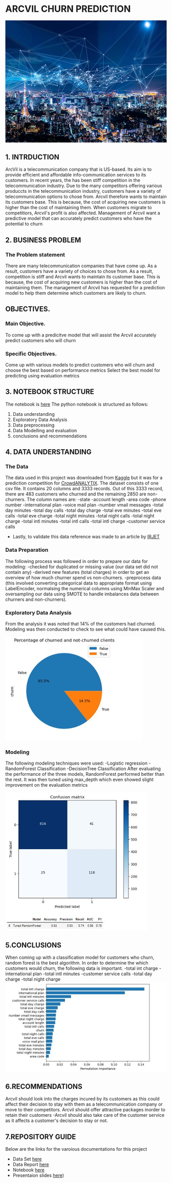 # ARCVIL CHURN PREDICTION


![image](https://github.com/madivolil5/CHURN-COMMUNICATION/blob/main/data/logo.jpg)

## 1. INTRDUCTION
ArcVil is a telecommunication company that is US-based. Its aim is to provide efficient and affordable info-communication services to its customers. In recent years, the has been stiff competition in the telecommunication industry. Due to the many competitors offering various produccts in the telecommunication industry, customers have a variety of telecommunication options to chose from. Arcvil therefore wants to maintain its customers base. This is because, the cost of acquiring new customers is higher than the cost of maintaining them. When customers migrate to competitiors, Arcvil's profit is also affected. Management of Arcvil want a predictive model that can accurately predict customers who have the potential to churn

## 2. BUSINESS PROBLEM
### The Problem statement
There are many telecommunication companies that have come up. As a result, customers have a variety of choices to chose from. As a result, competition is stiff and Arcvil wants to maintain its customer base. This is because, the cost of acquiring new customers is higher than the cost of maintaining them. The management of Arcvil has requested for a prediction model to help them determine which customers are likely to churn.

## OBJECTIVES.
### Main Objective.
To come up with a predicitve model that will assist the Arcvil accurately predict customers who will churn

### Specific Objectives.
Come up with various models to predict customers who will churn and choose the best based on performance metrics
Select the best model for predicting using evaluation metrics

## 3. NOTEBOOK STRUCTURE
The notebook is [here](https://github.com/madivolil5/CHURN-COMMUNICATION/blob/main/churn%20prediction.ipynb)
The python notebook is structured as follows:
1. Data understanding
2. Exploratory Data Analysis
3. Data preprocessing
4. Data Modelling and evaluation
5. conclusions and recommendations

## 4. DATA UNDERSTANDING
### The Data
The data used in this project was downloaded from [Kaggle](https://www.kaggle.com/datasets/becksddf/churn-in-telecoms-dataset/discussion/235073) but it was for a prediction competition for [CrowdANALYTIX](https://www.crowdanalytix.com/contests/why-customer-churn). The dataset consists of one csv file. It contains 20 columns and  3333 records. Out of this 3333 record, there are 483 customers who churned and the remaining 2850 are non-churners. The column names are: 
-state
-account length
-area code
-phone number
-international plan
-voice mail plan
-number vmail messages
-total day minutes
-total day calls
-total day charge
-total eve minutes
-total eve calls
-total eve charge
-total night minutes
-total night calls
-total night charge
-total intl minutes
-total intl calls
-total intl charge
-customer service calls
- Lastly, to validate this data reference was made to an article by [IRJET](https://www.irjet.net/archives/V3/i4/IRJET-V3I4213.pdf)

### Data Preparation
The following process was followed in order to prepare our data for modeling: -checked for duplicated or missing value (our data set did not contain any) -derived new features (total charges) in order to get an overview of how much churner spend vs non-churners. -preprocess data (this involved converting categorical data to appropriate format using LabelEncoder, normalsing the numerical columns using MinMax Scaler and oversampling our data using SMOTE to handle imbalances data between churners and non-churners).

### Exploratory Data Analysis
From the analysis it was noted that 14% of the customers had churned. Modeling was then conducted to check to see what could have caused this.

![image](https://github.com/madivolil5/CHURN-COMMUNICATION/blob/main/data/image%201.JPG)



### Modeling
The following modeling techniques were used:
-Logistic regression
-RandomForest Classification
-DecisionTree Classification
After evaluating the performance of the three models, RandomForest performed better than the rest. It was then tuned using max_depth which even showed slight improvement on the evaluation metrics



![image](https://github.com/madivolil5/CHURN-COMMUNICATION/blob/main/data/Random%20tuned.JPG)



## 5.CONCLUSIONS 
When coming up with a classification model for customers who churn, random forest is the best algorithm. In order to determine the which customers would churn, the following data is important. 
-total int charge 
-international plan
-total intl minutes 
-customer service calls 
-total day charge -total night charge
![image](https://github.com/madivolil5/CHURN-COMMUNICATION/blob/main/data/last.JPG)


## 6.RECOMMENDATIONS
Arcvil should look into the charges incured by its customers as this could affect their decision to stay with them as a telecommunication company or move to their competitors. Arcvil should offer attractive packages inorder to retain their customers -Arcvil should also take care of the customer service as it affects a customer's decision to stay or not.

## 7.REPOSITORY GUIDE
Below are the links for the varoious documentations for this project
- Data Set [here](https://www.crowdanalytix.com/contests/why-customer-churn)
- Data Report [here](https://docs.google.com/document/d/10iNv7Ajx8poz9PXEvR0HqUwtP92XJbQdmwehJqBPvU8/edit#)
- Notebook [here](https://github.com/madivolil5/CHURN-COMMUNICATION/blob/main/churn%20prediction.ipynb)
- Presentaion slides [here](https://www.canva.com/design/DAFXbR6ippQ/MxOiewNURlboaxrXaBawSQ/edit?utm_content=DAFXbR6ippQ&utm_campaign=designshare&utm_medium=link2&utm_source=sharebutton))
